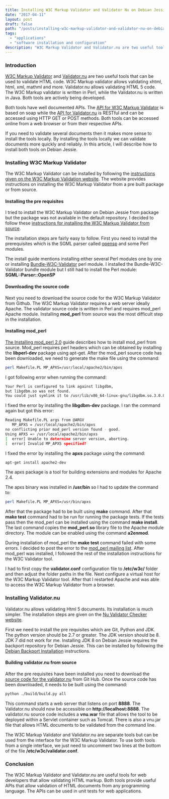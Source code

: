 ```yaml
---
title: Installing W3C Markup Validator and Validator Nu on Debian Jessie
date: "2017-04-11"
layout: post
draft: false
path: "/posts/installing-w3c-markup-validator-and-validator-nu-on-debian-jessie"
tags:
  - "applications"
  - "software installation and configuration"
description: "W3C Markup Validator and Validator.nu are two useful tools that can be used to validate HTML code. W3C Markup validator allows validating xhtml, html, xml, mathml and more. Validator.nu allows validating HTML 5 code. The W3C Markup validator is written in Perl, while the Validator.nu is written in Java. Both tools are actively being developed."
---
```


### Introduction
[W3C Markup Validator](https://validator.w3.org/) and [Validator.nu](https://html5.validator.nu/) are two useful tools that can be used to validate HTML code. W3C Markup validator allows validating xhtml, html, xml, mathml and more. Validator.nu allows validating HTML 5 code. The W3C Markup validator is written in Perl, while the Validator.nu is written in Java. Both tools are actively being developed.

Both tools have well documented APIs. The [API for W3C Markup Validator](https://validator.w3.org/docs/api.html) is based on soap while the [API for Validator.nu](https://wiki.whatwg.org/wiki/Validator.nu_Web_Service_Interface) is RESTful and can be accessed using HTTP GET or POST methods. Both tools can be accessed online from a web browser or from their respective APIs.

If you need to validate several documents then it makes more sense to install the tools locally. By installing the tools locally we can validate documents more quickly and reliably. In this article, I will describe how to install both tools on Debian Jessie.

### Installing W3C Markup Validator
The W3C Markup Validator can be installed by following the [instructions given on the W3C Markup Validation website](https://validator.w3.org/docs/install.html). The website provides instructions on installing the W3C Markup Validator from a pre built package or from source.

#### Installing the pre requisites
I tried to install the W3C Markup Validator on Debian Jessie from package but the package was not available in the default repository. I decided to follow these [instructions for installing the W3C Markup Validator from source](https://validator.w3.org/docs/install.html#install-fromsource).

The installation steps are fairly easy to follow. First you need to install the prerequisites which is the SGML parser called [opensp](https://sourceforge.net/projects/openjade/) and some Perl modules.

The install guide mentions installing either several Perl modules one by one or installing [Bundle-W3C-Validator](http://search.cpan.org/dist/Bundle-W3C-Validator/) perl module. I installed the Bundle-W3C-Validator bundle module but I still had to install the Perl module: **SGML::Parser::OpenSP**

#### Downloading the source code
Next you need to download the source code for the W3C Markup Validator from Github. The W3C Markup Validator requires a web server ideally Apache. The validator source code is written in Perl and requires mod_perl Apache module. Installing **mod_perl** from source was the most difficult step in the installation.

#### Installing mod_perl
[The Installing mod_perl 2.0](https://perl.apache.org/docs/2.0/user/install/install.html) guide describes how to install mod_perl from source. Mod_perl requires perl headers which can be obtained by installing the **libperl-dev** package using apt-get. After the mod_perl source code has been downloaded, we need to generate the make file using the command:

```bash
perl Makefile.PL MP_APXS=/usr/local/apache2/bin/apxs
```

I got following error when running the command:

```bash
Your Perl is configured to link against libgdbm,
but libgdbm.so was not found.
You could just symlink it to /usr/lib/x86_64-linux-gnu/libgdbm.so.3.0.0
```

I fixed the error by installing the **libgdbm-dev** package. I ran the command again but got this error:

```bash
Reading Makefile.PL args from @ARGV
   MP_APXS = /usr/local/apache2/bin/apxs
no conflicting prior mod_perl version found - good.
Using APXS => /usr/local/apache2/bin/apxs
[  error] Unable to determine server version, aborting.
[  error] Invalid MP_APXS specified?
```

I fixed the error by installing the **apxs** package using the command:

```bash
apt-get install apache2-dev
```

The apxs package is a tool for building extensions and modules for Apache 2.4.

The apxs binary was installed in **/usr/bin** so I had to update the command to:

```bash
perl Makefile.PL MP_APXS=/usr/bin/apxs
```

After that the package had to be built using **make** command. After that **make test** command had to be run for running the package tests. If the tests pass then the mod_perl can be installed using the command **make install**. The last command copies the **mod_perl.so** library file to the Apache module directory. The module can be enabled using the command **a2enmod**.

During installation of mod_perl the **make test** command failed with some errors. I decided to post the error to the [mod_perl mailing list](https://perl.apache.org/maillist/modperl.html#Subscription_Information). After mod_perl was installed, I followed the rest of the installation instructions for the W3C Validator tool.

I had to first copy the **validator.conf** configuration file to **/etc/w3c/** folder and then adjust the folder paths in the file. Next configure a virtual host for the W3C Markup Validator tool. After that I restarted Apache and was able to access the W3C Markup Validator from a browser.

### Installing Validator.nu
Validator.nu allows validating Html 5 documents. Its installation is much simpler. The installation steps are given on the [Nu Validator Checker website](https://validator.github.io/validator/#build-instructions).

First we need to install the pre requisites which are Git, Python and JDK. The python version should be 2.7 or greater. The JDK version should be 8. JDK 7 did not work for me. Installing JDK 8 on Debian Jessie requires the backport repository for Debian Jessie. This can be installed by following the [Debian Backport Installation](http://backports.debian.org/Instructions/) instructions.

#### Building validator.nu from source
After the pre requisites have been installed you need to download the [source code for the validator.nu](https://github.com/validator/validator) from Git Hub. Once the source code has been downloaded, it needs to be built using the command:

```bash
python ./build/build.py all
```

This command starts a web server that listens on port **8888**. The Validator.nu should now be accessible on **http://localhost:8888**. The validator.nu source code includes a **vnu.war** file that allows the tool to be deployed within a Servlet container such as Tomcat. There is also a vnu.jar file that allows HTML documents to be validated from the command line.

The W3C Markup Validator and Validator.nu are separate tools but can be used from the interface for the W3C Markup Validator. To use both tools from a single interface, we just need to uncomment two lines at the bottom of the file **/etc/w3c/validator.conf**.

### Conclusion
The W3C Markup Validator and Validator.nu are useful tools for web developers that allow validating HTML markup. Both tools provide useful APIs that allow validation of HTML documents from any programming language. The APIs can be used in unit tests for web applications.
